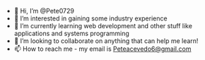 - 👋 Hi, I’m @Pete0729
- 👀 I’m interested in gaining some industry experience
- 🌱 I’m currently learning web development and other stuff like applications and systems programming
- 💞️ I’m looking to collaborate on anything that can help me learn!
- 📫 How to reach me - my email is Peteacevedo6@gmail.com

<!---
Pete0729/Pete0729 is a ✨ special ✨ repository because its `README.md` (this file) appears on your GitHub profile.
You can click the Preview link to take a look at your changes.
--->

